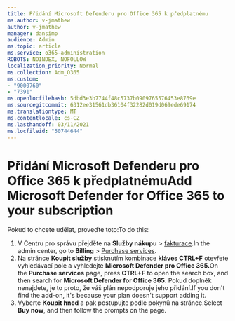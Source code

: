 ```yaml
---
title: Přidání Microsoft Defenderu pro Office 365 k předplatnému
ms.author: v-jmathew
author: v-jmathew
manager: dansimp
audience: Admin
ms.topic: article
ms.service: o365-administration
ROBOTS: NOINDEX, NOFOLLOW
localization_priority: Normal
ms.collection: Adm_O365
ms.custom:
- "9000760"
- "7391"
ms.openlocfilehash: 5dbd3e3b7744f48c5737b0909765576453e8769e
ms.sourcegitcommit: 6312ee31561db36104f32282d019d069ede69174
ms.translationtype: MT
ms.contentlocale: cs-CZ
ms.lasthandoff: 03/11/2021
ms.locfileid: "50744644"
---
```

# <a name="add-microsoft-defender-for-office-365-to-your-subscription"></a><span data-ttu-id="10d3c-102">Přidání Microsoft Defenderu pro Office 365 k předplatnému</span><span class="sxs-lookup"><span data-stu-id="10d3c-102">Add Microsoft Defender for Office 365 to your subscription</span></span>

<span data-ttu-id="10d3c-103">Pokud to chcete udělat, proveďte toto:</span><span class="sxs-lookup"><span data-stu-id="10d3c-103">To do this:</span></span>

1. <span data-ttu-id="10d3c-104">V Centru pro správu přejděte na **Služby nákupu**  >  [fakturace](https://go.microsoft.com/fwlink/p/?linkid=868433).</span><span class="sxs-lookup"><span data-stu-id="10d3c-104">In the admin center, go to **Billing** > [Purchase services](https://go.microsoft.com/fwlink/p/?linkid=868433).</span></span>
2. <span data-ttu-id="10d3c-105">Na stránce **Koupit služby** stisknutím kombinace **kláves CTRL+F** otevřete vyhledávací pole a vyhledejte **Microsoft Defender pro Office 365.**</span><span class="sxs-lookup"><span data-stu-id="10d3c-105">On the **Purchase services** page, press **CTRL+F** to open the search box, and then search for **Microsoft Defender for Office 365**.</span></span> <span data-ttu-id="10d3c-106">Pokud doplněk nenajdete, je to proto, že váš plán nepodporuje jeho přidání.</span><span class="sxs-lookup"><span data-stu-id="10d3c-106">If you don't find the add-on, it's because your plan doesn't support adding it.</span></span>
3. <span data-ttu-id="10d3c-107">Vyberte **Koupit hned** a pak postupujte podle pokynů na stránce.</span><span class="sxs-lookup"><span data-stu-id="10d3c-107">Select **Buy now**, and then follow the prompts on the page.</span></span>
